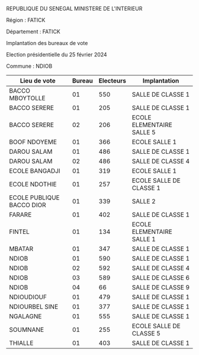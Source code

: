 REPUBLIQUE DU SENEGAL MINISTERE DE L'INTERIEUR

Région : FATICK

Département : FATICK

Implantation des bureaux de vote

Election présidentielle du 25 février 2024

Commune : NDIOB

| Lieu de vote | Bureau | Electeurs | Implantation |
| - | - | - | - |
| BACCO MBOYTOLLE | 01 | 550 | SALLE DE CLASSE 1 |
| BACCO SERERE | 01 | 205 | SALLE DE CLASSE 1 |
| BACCO SERERE | 02 | 206 | ECOLE ELEMENTAIRE SALLE 5 |
| BOOF NDOYEME | 01 | 366 | ECOLE SALLE 1 |
| DAROU SALAM | 01 | 486 | SALLE DE CLASSE 1 |
| DAROU SALAM | 02 | 486 | SALLE DE CLASSE 4 |
| ECOLE BANGADJI | 01 | 319 | ECOLE SALLE 1 |
| ECOLE NDOTHIE | 01 | 257 | ECOLE SALLE DE CLASSE 1 |
| ECOLE PUBLIQUE BACCO DIOR | 01 | 339 | SALLE 2 |
| FARARE | 01 | 402 | SALLE DE CLASSE 1 |
| FINTEL | 01 | 134 | ECOLE ELEMENTAIRE SALLE 1 |
| MBATAR | 01 | 347 | SALLE DE CLASSE 1 |
| NDIOB | 01 | 590 | SALLE DE CLASSE 1 |
| NDIOB | 02 | 592 | SALLE DE CLASSE 4 |
| NDIOB | 03 | 589 | SALLE DE CLASSE 6 |
| NDIOB | 04 | 66 | SALLE DE CLASSE 9 |
| NDIOUDIOUF | 01 | 479 | SALLE DE CLASSE 1 |
| NDIOURBEL SINE | 01 | 377 | SALLE DE CLASSE 1 |
| NGALAGNE | 01 | 555 | SALLE DE CLASSE 1 |
| SOUMNANE | 01 | 255 | ECOLE SALLE DE CLASSE 5 |
| THIALLE | 01 | 403 | SALLE DE CLASSE 1 |

<!-- PageNumber="13/22" -->
